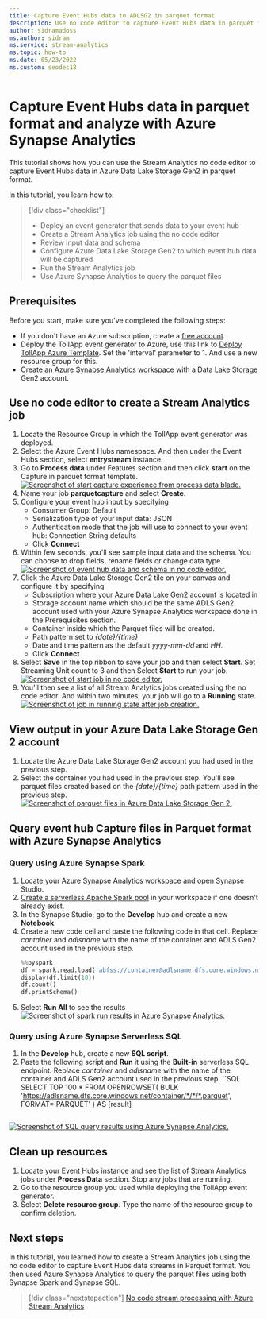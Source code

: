 ```yaml
---
title: Capture Event Hubs data to ADLSG2 in parquet format
description: Use no code editor to capture Event Hubs data in parquet format 
author: sidramadoss
ms.author: sidram
ms.service: stream-analytics
ms.topic: how-to
ms.date: 05/23/2022
ms.custom: seodec18
---
```


# Capture Event Hubs data in parquet format and analyze with Azure Synapse Analytics
This tutorial shows how you can use the Stream Analytics no code editor to capture Event Hubs data in Azure Data Lake Storage Gen2 in parquet format. 

In this tutorial, you learn how to:

> [!div class="checklist"]
> * Deploy an event generator that sends data to your event hub
> * Create a Stream Analytics job using the no code editor
> * Review input data and schema
> * Configure Azure Data Lake Storage Gen2 to which event hub data will be captured
> * Run the Stream Analytics job
> * Use Azure Synapse Analytics to query the parquet files

## Prerequisites

Before you start, make sure you've completed the following steps:

* If you don't have an Azure subscription, create a [free account](https://azure.microsoft.com/free/).
* Deploy the TollApp event generator to Azure, use this link to [Deploy TollApp Azure Template](https://portal.azure.com/#create/Microsoft.Template/uri/https%3A%2F%2Fraw.githubusercontent.com%2FAzure%2Fazure-stream-analytics%2Fmaster%2FSamples%2FTollApp%2FVSProjects%2FTollAppDeployment%2Fazuredeploy.json). Set the 'interval' parameter to 1. And use a new resource group for this.
* Create an [Azure Synapse Analytics workspace](../synapse-analytics/get-started-create-workspace.md) with a Data Lake Storage Gen2 account.

## Use no code editor to create a Stream Analytics job
1. Locate the Resource Group in which the TollApp event generator was deployed. 
2. Select the Azure Event Hubs namespace. And then under the Event Hubs section, select **entrystream** instance.
3. Go to **Process data** under Features section and then click **start** on the Capture in parquet format template.
[ ![Screenshot of start capture experience from process data blade.](./media/stream-analytics-no-code/parquet-capture-start.png) ](./media/stream-analytics-no-code/parquet-capture-start.png#lightbox)
4. Name your job **parquetcapture** and select **Create**.
5. Configure your event hub input by specifying 
    * Consumer Group: Default
    * Serialization type of your input data: JSON
    * Authentication mode that the job will use to connect to your event hub: Connection String defaults
    * Click **Connect**
6. Within few seconds, you'll see sample input data and the schema. You can choose to drop fields, rename fields or change data type.
[![Screenshot of event hub data and schema in no code editor.](./media/stream-analytics-no-code/event-hub-data-preview.png)](./media/stream-analytics-no-code/event-hub-data-preview.png#lightbox)
7. Click the Azure Data Lake Storage Gen2 tile on your canvas and configure it by specifying
    * Subscription where your Azure Data Lake Gen2 account is located in
    * Storage account name which should be the same ADLS Gen2 account used with your Azure Synapse Analytics workspace done in the Prerequisites section.
    * Container inside which the Parquet files will be created. 
    * Path pattern set to *{date}/{time}*
    * Date and time pattern as the default *yyyy-mm-dd* and *HH*.
    * Click **Connect**
8. Select **Save** in the top ribbon to save your job and then select **Start**. Set Streaming Unit count to 3 and then Select **Start** to run your job.
[![Screenshot of start job in no code editor.](./media/stream-analytics-no-code/no-code-start-job.png)](./media/stream-analytics-no-code/no-code-start-job.png#lightbox)
9. You'll then see a list of all Stream Analytics jobs created using the no code editor. And within two minutes, your job will go to a **Running** state.
[![Screenshot of job in running state after job creation.](./media/stream-analytics-no-code/no-code-job-running-state.png)](./media/stream-analytics-no-code/no-code-job-running-state.png#lightbox)

## View output in your Azure Data Lake Storage Gen 2 account
1. Locate the Azure Data Lake Storage Gen2 account you had used in the previous step.
2. Select the container you had used in the previous step. You'll see parquet files created based on the *{date}/{time}* path pattern used in the previous step.
[![Screenshot of parquet files in Azure Data Lake Storage Gen 2.](./media/stream-analytics-no-code/capture-parquet-files.png)](./media/stream-analytics-no-code/capture-parquet-files.png#lightbox)

## Query event hub Capture files in Parquet format with Azure Synapse Analytics
### Query using Azure Synapse Spark
1. Locate your Azure Synapse Analytics workspace and open Synapse Studio.
2. [Create a serverless Apache Spark pool](../synapse-analytics/get-started-analyze-spark.md#create-a-serverless-apache-spark-pool) in your workspace if one doesn't already exist.
3. In the Synapse Studio, go to the **Develop** hub and create a new **Notebook**.
4. Create a new code cell and paste the following code in that cell. Replace *container* and *adlsname* with the name of the container and ADLS Gen2 account used in the previous step. 
    ```py
    %%pyspark
    df = spark.read.load('abfss://container@adlsname.dfs.core.windows.net/*/*/*.parquet', format='parquet')
    display(df.limit(10))
    df.count()
    df.printSchema()
    ```
5. Select **Run All** to see the results
[![Screenshot of spark run results in Azure Synapse Analytics.](./media/stream-analytics-no-code/spark-run-all.png)](./media/stream-analytics-no-code/spark-run-all.png#lightbox)

### Query using Azure Synapse Serverless SQL
1. In the **Develop** hub,  create a new **SQL script**.
2. Paste the following script and **Run** it using the **Built-in** serverless SQL endpoint. Replace *container* and *adlsname* with the name of the container and ADLS Gen2 account used in the previous step.
    ``SQL
    SELECT
        TOP 100 *
    FROM
        OPENROWSET(
            BULK 'https://adlsname.dfs.core.windows.net/container/*/*/*.parquet',
            FORMAT='PARQUET'
        ) AS [result]
     ```
[![Screenshot of SQL query results using Azure Synapse Analytics.](./media/stream-analytics-no-code/sql-results.png)](./media/stream-analytics-no-code/sql-results.png#lightbox)

## Clean up resources
1. Locate your Event Hubs instance and see the list of Stream Analytics jobs under **Process Data** section. Stop any jobs that are running.
2. Go to the resource group you used while deploying the TollApp event generator.
3. Select **Delete resource group**. Type the name of the resource group to confirm deletion.

## Next steps
In this tutorial, you learned how to create a Stream Analytics job using the no code editor to capture Event Hubs data streams in Parquet format. You then used Azure Synapse Analytics to query the parquet files using both Synapse Spark and Synapse SQL.

> [!div class="nextstepaction"]
> [No code stream processing with Azure Stream Analytics](https://aka.ms/asanocodeux)
